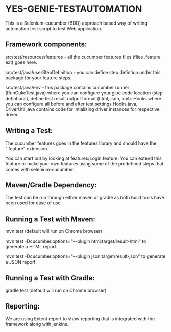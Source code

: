 # YES-GENIE-TESTAUTOMATION

This is a Selenium-cucumber (BDD) approach based way of writing automation test script to test Web application. 

## Framework components:

src/test/resources/features - all the cucumber features files (files .feature ext) goes here. 

src/test/java/userStepDefinition - you can define step defintion under this package for your feature steps. 

src/test/java/env - this package contains cucumber runner (RunCukeTest.java) where you can configure your glue code location (step defintions), define test result output format.(html, json, xml). Hooks where you can configure all before and after test settings Hooks.java, DriverUtil.java contains code for intializing driver instances for respective driver. 

## Writing a Test:

 The cucumber features goes in the features library and should have the ".feature" extension.

 You can start out by looking at features/Login.feature. You can extend this feature or make your own features using some of the predefined steps that comes with selenium-cucumber.
 
##  Maven/Gradle Dependency:

  The test can be run through either maven or gradle as both build tools have been used for ease of use.

## Running a Test with Maven:

mvn test
(default will run on Chrome browser) 

mvn test -Dcucumber.options="–-plugin html:target/result-html" to generate a HTML report. 

mvn test -Dcucumber.options="–-plugin json:target/result-json" to generate a JSON report. 
  
## Running a Test with Gradle:
 
 gradle test
 (default will run on Chrome browser)   
 
## Reporting:
We are using Extent report to show reporting that is integrated with the framework along with jenkins.
